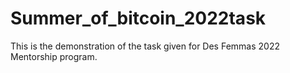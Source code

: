 # Summer_of_bitcoin_2022task

This is the demonstration of the task given for Des Femmas 2022 Mentorship program.
